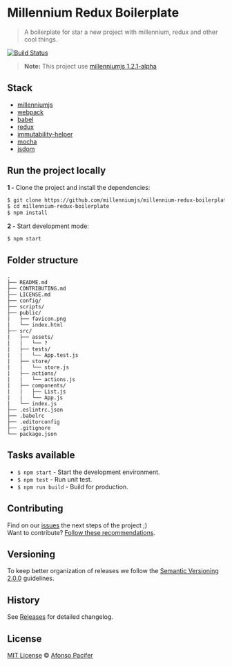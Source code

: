 # Millennium Redux Boilerplate

> A boilerplate for star a new project with millennium, redux and other cool things.

[![Build Status](https://travis-ci.org/millenniumjs/millennium-redux-boilerplate.svg?branch=master)](https://travis-ci.org/millenniumjs/millennium-redux-boilerplate)

> **Note:** This project use [millenniumjs 1.2.1-alpha](https://github.com/millenniumjs/millenniumjs/releases/tag/1.2.1-alpha)

## Stack

- [millenniumjs](http://millenniumjs.github.io/)
- [webpack](https://webpack.github.io/)
- [babel](https://babeljs.io/)
- [redux](http://redux.js.org/)
- [immutability-helper](https://github.com/kolodny/immutability-helper)
- [mocha](https://mochajs.org/)
- [jsdom](https://github.com/tmpvar/jsdom)

## Run the project locally

**1 -** Clone the project and install the dependencies:

```sh
$ git clone https://github.com/millenniumjs/millennium-redux-boilerplate.git
$ cd millennium-redux-boilerplate
$ npm install
```

**2 -** Start development mode:

```sh
$ npm start
```

## Folder structure

	.
	├── README.md
	├── CONTRIBUTING.md
	├── LICENSE.md
	├── config/
	├── scripts/
	├── public/
	|   ├── favicon.png
	|   └── index.html
	├── src/
	|   ├── assets/
	|   |   └── ?
	|   ├── tests/
	|   |   └── App.test.js
	|   ├── store/
	|   |   └── store.js
	|   ├── actions/
	|   |   └── actions.js
	|   ├── components/
	|   |   ├── List.js
	|   |   └── App.js
	|   └── index.js
	├── .eslintrc.json
	├── .babelrc
	├── .editorconfig
	├── .gitignore
	└── package.json

## Tasks available

- `$ npm start` - Start the development environment.
- `$ npm test` - Run unit test.
- `$ npm run build` - Build for production.

## Contributing

Find on our [issues](https://github.com/millenniumjs/millennium-redux-boilerplate/issues/) the next steps of the project ;)
<br>
Want to contribute? [Follow these recommendations](https://github.com/millenniumjs/millennium-redux-boilerplater/blob/master/CONTRIBUTING.md).

## Versioning

To keep better organization of releases we follow the [Semantic Versioning 2.0.0](http://semver.org/) guidelines.

## History

See [Releases](https://github.com/millenniumjs/millennium-redux-boilerplater/releases) for detailed changelog.

## License

[MIT License](https://github.com/millenniumjs/millennium-redux-boilerplater/blob/master/LICENSE.md) © [Afonso Pacifer](http://afonsopacifer.github.io/)
